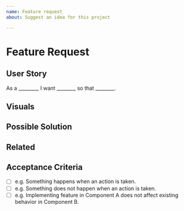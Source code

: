 ```yaml
---
name: Feature request
about: Suggest an idea for this project

---
```


# Feature Request

## User Story
<!-- Required. -->
As a ________, I want ________ so that ________.

<!-- Expand on the user story if necessary. -->

## Visuals
<!-- Optional. Include screenshots, mockups, or video to clarify the feature. Delete if not applicable. -->

## Possible Solution
<!-- Optional. Delete if solution is unknown. -->

## Related
<!-- Optional. Relevant links to issues, support tickets, or websites. Delete if not applicable. -->

## Acceptance Criteria
<!-- Required. Include a checklist of conditions that must be true in order to close this issue. -->
- [ ] e.g. Something happens when an action is taken.
- [ ] e.g. Something does not happen when an action is taken.
- [ ] e.g. Implementing feature in Component A does not affect existing behavior in Component B.
